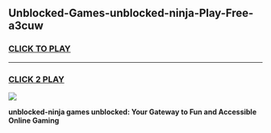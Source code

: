
## Unblocked-Games-unblocked-ninja-Play-Free-a3cuw
<h3>
<a href="https://premium76.site?title=unblocked-ninja&ref=21A">CLICK TO PLAY</a></h3>
<hr>

<h3>
<a href="https://premium76.site?title=unblocked-ninja&ref=21A">CLICK 2 PLAY</a>
  
</h3>

<a href="https://premium76.site?title=unblocked-ninja&ref=21A"><img src="https://clearcache.store/games.png"></a>


**unblocked-ninja games unblocked: Your Gateway to Fun and Accessible Online Gaming**

